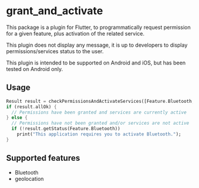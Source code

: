 # grant_and_activate

This package is a plugin for Flutter, to programmatically request permission for a given feature, 
plus activation of the related service.

This plugin does not display any message, it is up to developers to display permissions/services
status to the user.

This plugin is intended to be supported on Android and iOS, but has been tested on Android only.

## Usage

```dart
Result result = checkPermissionsAndActivateServices([Feature.Bluetooth, Feature.Location]);
if (result.allOk) {
  // Permissions have been granted and services are currently active
} else {
  // Permissions have not been granted and/or services are not active
  if (!result.getStatus(Feature.Bluetooth))
    print("This application requires you to activate Bluetooth.");
}
```

## Supported features

* Bluetooth
* geolocation